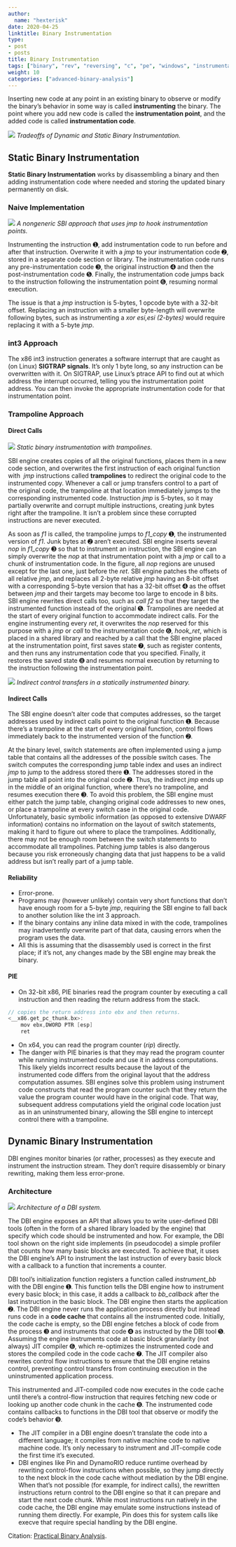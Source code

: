 ```yaml
---
author:
  name: "hexterisk"
date: 2020-04-25
linktitle: Binary Instrumentation
type:
- post
- posts
title: Binary Instrumentation
tags: ["binary", "rev", "reversing", "c", "pe", "windows", "instrumentation"]
weight: 10
categories: ["advanced-binary-analysis"]
---
```


Inserting new code at any point in an existing binary to observe or modify the binary’s behavior in some way is called **instrumenting** the binary. The point where you add new code is called the **instrumentation point**, and the added code is called **instrumentation code**.

![](/Binary_Instrumentation/3_image.png)
_Tradeoffs of Dynamic and Static Binary Instrumentation._

## Static Binary Instrumentation

**Static Binary Instrumentation** works by disassembling a binary and then adding instrumentation code where needed and storing the updated binary permanently on disk.

### Naive Implementation

![](/Binary_Instrumentation/image.png)
_A nongeneric SBI approach that uses jmp to hook instrumentation points._

Instrumenting the instruction ➊, add instrumentation code to run before and after that instruction. Overwrite it with a _jmp_ to your instrumentation code ➋, stored in a separate code section or library. The instrumentation code runs any pre-instrumentation code ➌, the original instruction ➍ and then the post-instrumentation code ➎. Finally, the instrumentation code jumps back to the instruction following the instrumentation point ➏, resuming normal execution.

The issue is that a _jmp_ instruction is 5-bytes, 1 opcode byte with a 32-bit offset. Replacing an instruction with a smaller byte-length will overwrite following bytes, such as instrumenting a _xor esi,esi (2-bytes)_ would require replacing it with a 5-byte _jmp_.

### int3 Approach

The x86 int3 instruction generates a software interrupt that are caught as (on Linux) **SIGTRAP signals**. It’s only 1 byte long, so any instruction can be overwritten with it. On SIGTRAP, use Linux’s ptrace API to find out at which address the interrupt occurred, telling you the instrumentation point address. You can then invoke the appropriate instrumentation code for that instrumentation point.

### Trampoline Approach

#### Direct Calls

![](/Binary_Instrumentation/1_image.png)
_Static binary instrumentation with trampolines._

SBI engine creates copies of all the original functions, places them in a new code section, and overwrites the first instruction of each original function with  _jmp_ instructions called **trampolines** to redirect the original code to the instrumented copy. Whenever a call or jump transfers control to a part of the original code, the trampoline at that location immediately jumps to the corresponding instrumented code. Instruction _jmp_ is 5-bytes, so it may partially overwrite and corrupt multiple instructions, creating junk bytes right after the trampoline. It isn’t a problem since these corrupted instructions are never executed.

As soon as _f1_ is called, the trampoline jumps to _f1\_copy_ ➊, the instrumented version of _f1_. Junk bytes at ➋ aren’t executed. SBI engine inserts several _nop_ in _f1\_copy_ ➌ so that to instrument an instruction, the SBI engine can simply overwrite the _nop_ at that instrumentation point with a _jmp_ or call to a chunk of instrumentation code. In the figure, all _nop_ regions are unused except for the last one, just before the _ret_. SBI engine patches the offsets of all relative _jmp_, and replaces all 2-byte relative _jmp_ having an 8-bit offset with a corresponding 5-byte version that has a 32-bit offset ➍ as the offset between _jmp_ and their targets may become too large to encode in 8 bits. SBI engine rewrites direct calls too, such as _call f2_ so that they target the instrumented function instead of the original ➎. Trampolines are needed at the start of every original function to accommodate indirect calls. For the engine instrumenting every _ret_, it overwrites the _nop_ reserved for this purpose with a _jmp_ or _call_ to the instrumentation code ➏, _hook\_ret_, which is placed in a shared library and reached by a call that the SBI engine placed at the instrumentation point, first saves state ➐, such as register contents, and then runs any instrumentation code that you specified. Finally, it restores the saved state ➑ and resumes normal execution by returning to the instruction following the instrumentation point.

![](/Binary_Instrumentation/2_image.png)
_Indirect control transfers in a statically instrumented binary._

#### Indirect Calls

The SBI engine doesn’t alter code that computes addresses, so the target addresses used by indirect calls point to the original function ➊. Because there’s a trampoline at the start of every original function, control flows immediately back to the instrumented version of the function ➋.

At the binary level, switch statements are often implemented using a jump table that contains all the addresses of the possible switch cases. The switch computes the corresponding jump table index and uses an indirect _jmp_ to jump to the address stored there ➊. The addresses stored in the jump table all point into the original code ➋. Thus, the indirect _jmp_ ends up in the middle of an original function, where there’s no trampoline, and resumes execution there ➌. To avoid this problem, the SBI engine must either patch the jump table, changing original code addresses to new ones, or place a trampoline at every switch case in the original code. Unfortunately, basic symbolic information (as opposed to extensive DWARF information) contains no information on the layout of switch statements, making it hard to figure out where to place the trampolines. Additionally, there may not be enough room between the switch statements to accommodate all trampolines. Patching jump tables is also dangerous because you risk erroneously changing data that just happens to be a valid address but isn’t really part of a jump table.

#### Reliability

*   Error-prone.
*   Programs may (however unlikely) contain very short functions that don’t have enough room for a 5-byte _jmp_, requiring the SBI engine to fall back to another solution like the int 3 approach. 
*   If the binary contains any inline data mixed in with the code, trampolines may inadvertently overwrite part of that data, causing errors when the program uses the data. 
*   All this is assuming that the disassembly used is correct in the first place; if it’s not, any changes made by the SBI engine may break the binary.

#### PIE

*   On 32-bit x86, PIE binaries read the program counter by executing a call instruction and then reading the return address from the stack. 

```c
// copies the return address into ebx and then returns.
<__x86.get_pc_thunk.bx>:
	mov ebx,DWORD PTR [esp]
	ret
```

*   On x64, you can read the program counter (_rip_) directly. 
*   The danger with PIE binaries is that they may read the program counter while running instrumented code and use it in address computations. This likely yields incorrect results because the layout of the instrumented code differs from the original layout that the address computation assumes. SBI engines solve this problem using instrument code constructs that read the program counter such that they return the value the program counter would have in the original code. That way, subsequent address computations yield the original code location just as in an uninstrumented binary, allowing the SBI engine to intercept control there with a trampoline.

## Dynamic Binary Instrumentation

DBI engines monitor binaries (or rather, processes) as they execute and instrument the instruction stream. They don’t require disassembly or binary rewriting, making them less error-prone.

### Architecture

![](/Binary_Instrumentation/4_image.png)
_Architecture of a DBI system._

The DBI engine exposes an API that allows you to write user-defined DBI tools (often in the form of a shared library loaded by the engine) that specify which code should be instrumented and how. For example, the DBI tool shown on the right side implements (in pseudocode) a simple profiler that counts how many basic blocks are executed. To achieve that, it uses the DBI engine’s API to instrument the last instruction of every basic block with a callback to a function that increments a counter.

DBI tool’s initialization function registers a function called _instrument\_bb_ with the DBI engine ➊. This function tells the DBI engine how to instrument every basic block; in this case, it adds a callback to _bb\_callback_ after the last instruction in the basic block. The DBI engine then starts the application ➋. The DBI engine never runs the application process directly but instead runs code in a **code cache** that contains all the instrumented code. Initially, the code cache is empty, so the DBI engine fetches a block of code from the process ➌ and instruments that code ➍ as instructed by the DBI tool ➎. Assuming the engine instruments code at basic block granularity (not always) JIT compiler ➏, which re-optimizes the instrumented code and stores the compiled code in the code cache ➐. The JIT compiler also rewrites control flow instructions to ensure that the DBI engine retains control, preventing control transfers from continuing execution in the uninstrumented application process.

This instrumented and JIT-compiled code now executes in the code cache until there’s a control-flow instruction that requires fetching new code or looking up another code chunk in the cache ➑. The instrumented code contains callbacks to functions in the DBI tool that observe or modify the code’s behavior ➒.

*   The JIT compiler in a DBI engine doesn’t translate the code into a different language; it compiles from native machine code to native machine code. It’s only necessary to instrument and JIT-compile code the first time it’s executed.
*   DBI engines like Pin and DynamoRIO reduce runtime overhead by rewriting control-flow instructions when possible, so they jump directly to the next block in the code cache without mediation by the DBI engine. When that’s not possible (for example, for indirect calls), the rewritten instructions return control to the DBI engine so that it can prepare and start the next code chunk. While most instructions run natively in the code cache, the DBI engine may emulate some instructions instead of running them directly. For example, Pin does this for system calls like execve that require special handling by the DBI engine.

Citation: [Practical Binary Analysis](https://nostarch.com/binaryanalysis).